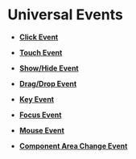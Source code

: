 # Universal Events



- **[Click Event](ts-universal-events-click.md)**

- **[Touch Event](ts-universal-events-touch.md)**

- **[Show/Hide Event](ts-universal-events-show-hide.md)**

- **[Drag/Drop Event](ts-universal-events-drag-drop.md)**

- **[Key Event](ts-universal-events-key.md)**

- **[Focus Event](ts-universal-focus-event.md)**

- **[Mouse Event](ts-universal-mouse-key.md)**

- **[Component Area Change Event](ts-universal-component-area-change-event.md)**